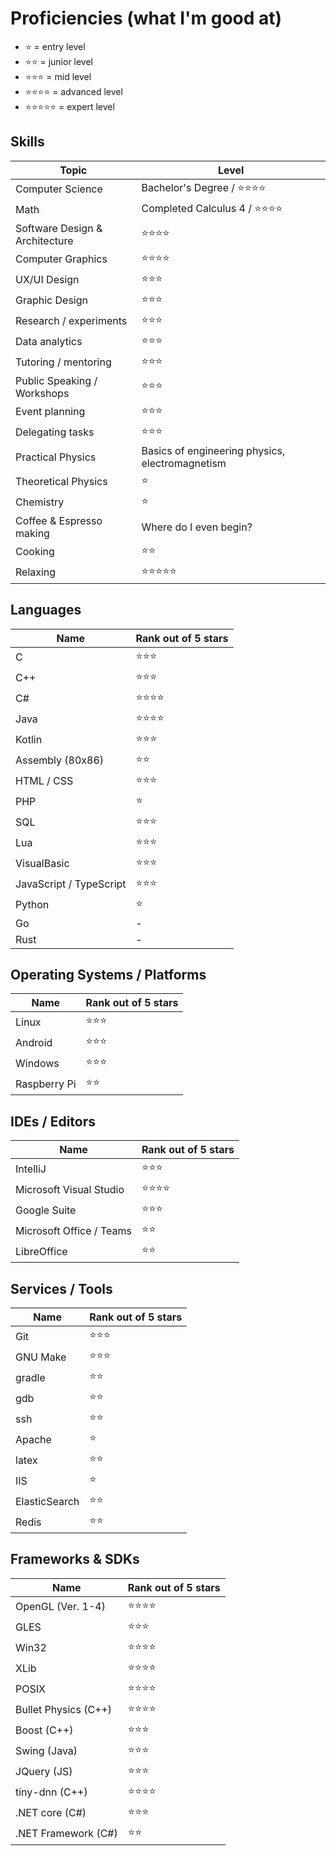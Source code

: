 # Proficiencies (what I'm good at)
- :star: = entry level
- :star::star: = junior level
- :star::star::star: = mid level
- :star::star::star::star: = advanced level
- :star::star::star::star::star: = expert level

## Skills

| Topic | Level |
| ----- | ------------------- |
| Computer Science | Bachelor's Degree / :star::star::star::star: |
| Math  | Completed Calculus 4 / :star::star::star::star: |
| Software Design & Architecture | :star::star::star::star: |
| Computer Graphics | :star::star::star::star: |
| UX/UI Design | :star::star::star: |
| Graphic Design | :star::star::star: |
| Research / experiments | :star::star::star: |
| Data analytics | :star::star::star: |
| Tutoring / mentoring | :star::star::star: |
| Public Speaking / Workshops | :star::star::star: |
| Event planning | :star::star::star: |
| Delegating tasks | :star::star::star: |
| Practical Physics | Basics of engineering physics, electromagnetism |
| Theoretical Physics | :star: |
| Chemistry | :star: |
| Coffee & Espresso making | Where do I even begin? |
| Cooking | :star::star: |
| Relaxing | :star::star::star::star::star: |

## Languages

| Name                    | Rank out of 5 stars |
| ----------------------- | ------------------- |
| C                       | :star::star::star: |
| C++                     | :star::star::star: |
| C#                      | :star::star::star::star: |
| Java                    | :star::star::star::star: |
| Kotlin                  | :star::star::star: |
| Assembly (80x86)        | :star::star: |
| HTML / CSS              | :star::star::star: |
| PHP                     | :star: |
| SQL                     | :star::star::star: |
| Lua                     | :star::star::star: |
| VisualBasic             | :star::star::star: |
| JavaScript / TypeScript | :star::star::star: |
| Python                  | :star: |
| Go                      | - |
| Rust                    | - |

## Operating Systems / Platforms

| Name         | Rank out of 5 stars |
| ------------ | ------------------- |
| Linux        | :star::star::star:  |
| Android      | :star::star::star:  |
| Windows      | :star::star::star:  |
| Raspberry Pi | :star::star:        |

## IDEs / Editors

| Name          | Rank out of 5 stars |
| ------------- | ------------------- |
| IntelliJ | :star::star::star: |
| Microsoft Visual Studio | :star::star::star::star: |
| Google Suite | :star::star::star: |
| Microsoft Office / Teams | :star::star: |
| LibreOffice | :star::star: |

## Services / Tools

| Name          | Rank out of 5 stars |
| ------------- | ------------------- |
| Git           | :star::star::star: |
| GNU Make      | :star::star::star: |
| gradle        | :star::star: |
| gdb           | :star::star: |
| ssh           | :star::star: |
| Apache        | :star: |
| latex         | :star::star: |
| IIS           | :star: |
| ElasticSearch | :star::star: |
| Redis         | :star::star: |

## Frameworks & SDKs

| Name                 | Rank out of 5 stars |
| -------------------- | ------------------- |
| OpenGL (Ver. 1-4)    | :star::star::star::star: |
| GLES                 | :star::star::star: |
| Win32                | :star::star::star::star: |
| XLib                 | :star::star::star::star: |
| POSIX                | :star::star::star::star: |
| Bullet Physics (C++) | :star::star::star::star: |
| Boost (C++)          | :star::star::star: |
| Swing (Java)         | :star::star::star: |
| JQuery (JS)          | :star::star::star: |
| tiny-dnn (C++)       | :star::star::star::star: |
| .NET core (C#)       | :star::star::star: |
| .NET Framework (C#)  | :star::star:             |

